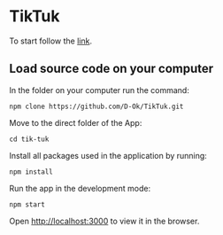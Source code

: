 # TikTuk

To start follow the [link](https://d-ok.github.io/D-Ok-Genesis_HW/).

## Load source code on your computer

In the folder on your computer run the command:

```
npm clone https://github.com/D-Ok/TikTuk.git
```

Move to the direct folder of the App:

```
cd tik-tuk
```

Install all packages used in the application by running:

```
npm install
```

Run the app in the development mode:

```
npm start
```

Open [http://localhost:3000](http://localhost:3000) to view it in the browser.
